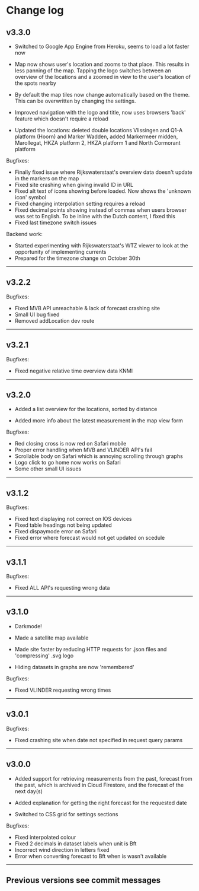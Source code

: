 # Change log

## v3.3.0
- Switched to Google App Engine from Heroku, seems to load a lot faster now

- Map now shows user's location and zooms to that place. This results in less panning of the map. Tapping the logo switches between an overview of the locations and a zoomed in view to the user's location of the spots nearby

- By default the map tiles now change automatically based on the theme. This can be overwritten by changing the settings.

- Improved navigation with the logo and title, now uses browsers 'back' feature which doesn't require a reload

- Updated the locations: deleted double locations Vlissingen and Q1-A platform (Hoorn) and Marker Wadden, added Markermeer midden, Marollegat, HKZA platform 2, HKZA platform 1 and North Cormorant platform

Bugfixes:
- Finally fixed issue where Rijkswaterstaat's overview data doesn't update in the markers on the map
- Fixed site crashing when giving invalid ID in URL
- Fixed alt text of icons showing before loaded. Now shows the 'unknown icon' symbol
- Fixed changing interpolation setting requires a reload
- Fixed decimal points showing instead of commas when users browser was set to English. To be inline with the Dutch content, I fixed this
- Fixed last timezone switch issues

Backend work:
- Started experimenting with Rijkswaterstaat's WTZ viewer to look at the opportunity of implementing currents
- Prepared for the timezone change on October 30th

---

## v3.2.2

Bugfixes:
- Fixed MVB API unreachable & lack of forecast crashing site
- Small UI bug fixed
- Removed addLocation dev route

---

## v3.2.1

Bugfixes:
- Fixed negative relative time overview data KNMI

---

## v3.2.0
- Added a list overview for the locations, sorted by distance

- Added more info about the latest measurement in the map view form

Bugfixes:
- Red closing cross is now red on Safari mobile
- Proper error handling when MVB and VLINDER API's fail
- Scrollable body on Safari which is annoying scrolling through graphs
- Logo click to go home now works on Safari
- Some other small UI issues

---

## v3.1.2

Bugfixes:
- Fixed text displaying not correct on IOS devices
- Fixed table headings not being updated
- Fixed dispaymode error on Safari
- Fixed error where forecast would not get updated on scedule

---

## v3.1.1

Bugfixes:
- Fixed ALL API's requesting wrong data

---

## v3.1.0
- Darkmode!

- Made a satellite map available

- Made site faster by reducing HTTP requests for .json files and 'compressing' .svg logo

- Hiding datasets in graphs are now 'remembered'

Bugfixes:
- Fixed VLINDER requesting wrong times

---

## v3.0.1

Bugfixes:
- Fixed crashing site when date not specified in request query params

---

## v3.0.0
- Added support for retrieving measurements from the past, forecast from the past, which is archived in Cloud Firestore, and the forecast of the next day(s)

- Added explanation for getting the right forecast for the requested date

- Switched to CSS grid for settings sections

Bugfixes:
- Fixed interpolated colour
- Fixed 2 decimals in dataset labels when unit is Bft
- Incorrect wind direction in letters fixed
- Error when converting forecast to Bft when is wasn't available

---

## Previous versions see commit messages